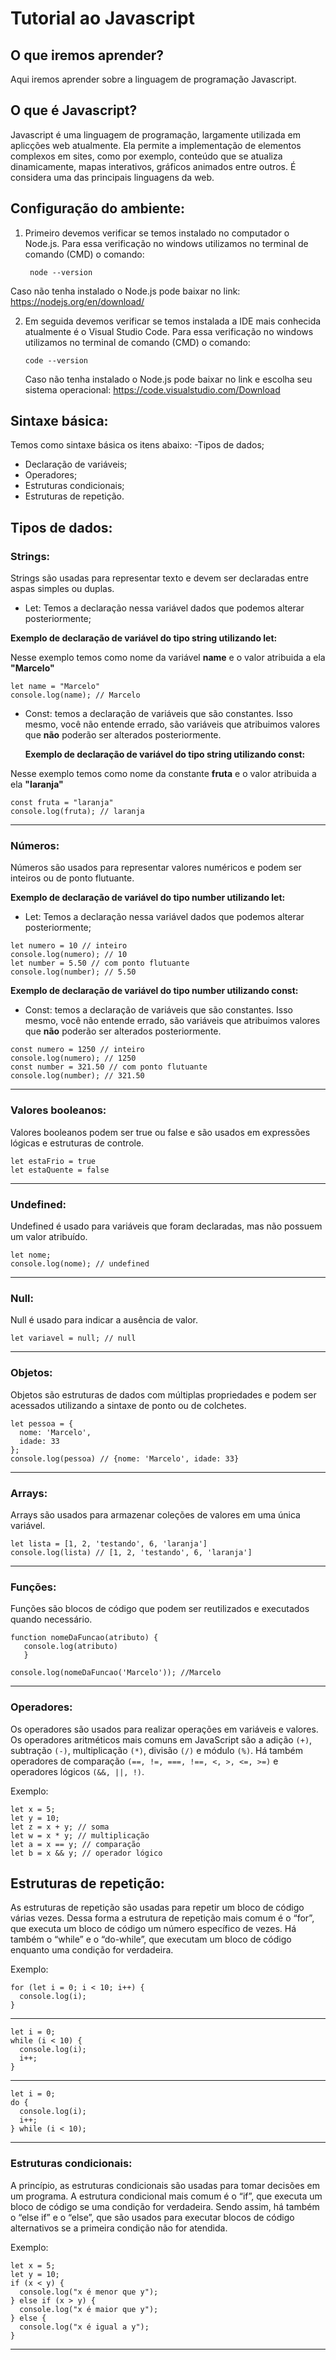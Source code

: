 # Tutorial ao Javascript

## O que iremos aprender?
Aqui iremos aprender sobre a linguagem de programação Javascript.

## O que é Javascript?
Javascript é uma linguagem de programação, largamente utilizada em aplicções web atualmente. Ela permite a implementação de elementos complexos em sites, como por exemplo, conteúdo que se atualiza dinamicamente, mapas interativos, gráficos animados entre outros. É considera uma das principais linguagens da web.

## Configuração do ambiente:

1. Primeiro devemos verificar se temos instalado no computador o Node.js. Para essa verificação no windows utilizamos no terminal de comando (CMD) o comando:
   ```
    node --version
   ```
  Caso não tenha instalado o Node.js pode baixar no link: https://nodejs.org/en/download/
  
2. Em seguida devemos verificar se temos instalada a IDE mais conhecida atualmente é o Visual Studio Code. Para essa verificação no windows utilizamos no terminal de comando (CMD) o comando:

   ```
   code --version
   ```
     Caso não tenha instalado o Node.js pode baixar no link e escolha seu sistema operacional:
   https://code.visualstudio.com/Download

## Sintaxe básica:

Temos como sintaxe básica os itens abaixo:
-Tipos de dados;
- Declaração de variáveis;
- Operadores;
- Estruturas condicionais;
- Estruturas de repetição.

## Tipos de dados:

### Strings:
Strings são usadas para representar texto e devem ser declaradas entre aspas simples ou duplas.

- Let: Temos a declaração nessa variável dados que podemos alterar posteriormente;

__Exemplo de declaração de variável do tipo string utilizando let:__

 Nesse exemplo temos como nome da variável **name** e o valor atribuida a ela **"Marcelo"**
 
 ```
let name = "Marcelo"
console.log(name); // Marcelo
 ```

- Const: temos a declaração de variáveis que são constantes. Isso mesmo, você não entende errado, são variáveis que atribuimos valores que __não__ poderão ser alterados posteriormente.

     __Exemplo de declaração de variável do tipo string utilizando const:__

 Nesse exemplo temos como nome da constante **fruta** e o valor atribuida a ela **"laranja"**
 ```
const fruta = "laranja"
console.log(fruta); // laranja
 ```
---

### Números:

Números são usados para representar valores numéricos e podem ser inteiros ou de ponto flutuante.

__Exemplo de declaração de variável do tipo number utilizando let:__

- Let: Temos a declaração nessa variável dados que podemos alterar posteriormente;
 ```
let numero = 10 // inteiro
console.log(numero); // 10
let number = 5.50 // com ponto flutuante
console.log(number); // 5.50
 ```

__Exemplo de declaração de variável do tipo number utilizando const:__

- Const: temos a declaração de variáveis que são constantes. Isso mesmo, você não entende errado, são variáveis que atribuimos valores que __não__ poderão ser alterados posteriormente.
 ```
const numero = 1250 // inteiro
console.log(numero); // 1250
const number = 321.50 // com ponto flutuante
console.log(number); // 321.50
 ```
---

### Valores booleanos:
Valores booleanos podem ser true ou false e são usados em expressões lógicas e estruturas de controle.

```
let estaFrio = true
let estaQuente = false
```
---
### Undefined:
Undefined é usado para variáveis que foram declaradas, mas não possuem um valor atribuído.

```
let nome; 
console.log(nome); // undefined
```
---
### Null:
Null é usado para indicar a ausência de valor.

```
let variavel = null; // null
```
---
### Objetos:
Objetos são estruturas de dados com múltiplas propriedades e podem ser acessados utilizando a sintaxe de ponto ou de colchetes.

```
let pessoa = {
  nome: 'Marcelo',
  idade: 33
};
console.log(pessoa) // {nome: 'Marcelo', idade: 33}
```
---
### Arrays:
Arrays são usados para armazenar coleções de valores em uma única variável.
 ```
let lista = [1, 2, 'testando', 6, 'laranja']
console.log(lista) // [1, 2, 'testando', 6, 'laranja']
```
---
### Funções:
Funções são blocos de código que podem ser reutilizados e executados quando necessário.
```
function nomeDaFuncao(atributo) {
   console.log(atributo)
   }

console.log(nomeDaFuncao('Marcelo')); //Marcelo
```
---
### Operadores:
Os operadores são usados para realizar operações em variáveis e valores. Os operadores aritméticos mais comuns em JavaScript são a adição `(+)`, subtração `(-)`, multiplicação `(*)`, divisão `(/)` e módulo `(%)`. Há também operadores de comparação `(==, !=, ===, !==, <, >, <=, >=)` e operadores lógicos `(&&, ||, !)`.

Exemplo:
```
let x = 5;
let y = 10;
let z = x + y; // soma
let w = x * y; // multiplicação
let a = x == y; // comparação
let b = x && y; // operador lógico
```

## Estruturas de repetição:

As estruturas de repetição são usadas para repetir um bloco de código várias vezes. Dessa forma a estrutura de repetição mais comum é o “for”, que executa um bloco de código um número específico de vezes. Há também o “while” e o “do-while”, que executam um bloco de código enquanto uma condição for verdadeira.

Exemplo:
```
for (let i = 0; i < 10; i++) {
  console.log(i);
}
```
---
```
let i = 0;
while (i < 10) {
  console.log(i);
  i++;
}
```
---
```
let i = 0;
do {
  console.log(i);
  i++;
} while (i < 10);
```
---
### Estruturas condicionais:

A princípio, as estruturas condicionais são usadas para tomar decisões em um programa. A estrutura condicional mais comum é o “if”, que executa um bloco de código se uma condição for verdadeira. Sendo assim, há também o “else if” e o “else”, que são usados para executar blocos de código alternativos se a primeira condição não for atendida.

Exemplo:

```
let x = 5;
let y = 10;
if (x < y) {
  console.log("x é menor que y");
} else if (x > y) {
  console.log("x é maior que y");
} else {
  console.log("x é igual a y");
}
```
---
